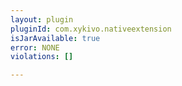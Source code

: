 ```yaml
---
layout: plugin
pluginId: com.xykivo.nativeextension
isJarAvailable: true
error: NONE
violations: []

---
```

